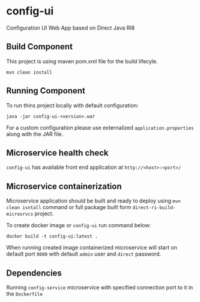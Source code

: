 # config-ui

Configuration UI Web App based on  Direct Java RI8

## Build Component
This project is using maven pom.xml file for the build lifecyle.

`mvn clean install`

## Running Component
To run thins project locally with default configuration:

`java -jar config-ui-<version>.war`

For a custom configuration please use externalized `application.properties` along with the JAR file.

## Microservice health check

`config-ui` has available front end application at `http://<host>:<port>/`


## Microservice containerization

Microservice application should be built and ready to deploy using `mvn clean isntall` command or full package built form `direct-ri-build-microsrvcs` project.

To create docker image or `config-ui` run command below:

`docker build -t config-ui:latest .`

When running created image containerized microservice will start on default port `8080` with default `admin` user and `direct` password.

## Dependencies

Running `config-service` microservice with specified connection port to it in the `Dockerfile`